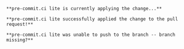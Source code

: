 ```status status-running
**pre-commit.ci lite is currently applying the change...**
```

```status status-done
**pre-commit.ci lite successfully applied the change to the pull request!**
```

```status status-push-failed
**pre-commit.ci lite was unable to push to the branch -- branch missing?**
```
